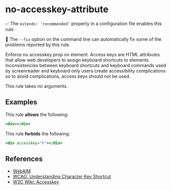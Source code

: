 # no-accesskey-attribute

:white_check_mark: The `extends: 'recommended'` property in a configuration file enables this rule.

:wrench: The `--fix` option on the command line can automatically fix some of the problems reported by this rule.

Enforce no accesskey prop on element. Access keys are HTML attributes that allow web developers to assign keyboard shortcuts to elements. Inconsistencies between keyboard shortcuts and keyboard commands used by screenreader and keyboard only users create accessibility complications so to avoid complications, access keys should not be used.

This rule takes no arguments.

## Examples

This rule **allows** the following:

```hbs
<div></div>
```

This rule **forbids** the following:

```hbs
<div accesskey="h"></div>
```

## References

* [WebAIM](http://webaim.org/techniques/keyboard/accesskey#spec)
* [WCAG: Understanding Character Key Shortcut](https://w3c.github.io/wcag/understanding/character-key-shortcuts.html)
* [W3C Wiki: Accesskey](https://www.w3.org/WAI/PF/HTML/wiki/Accesskey)
